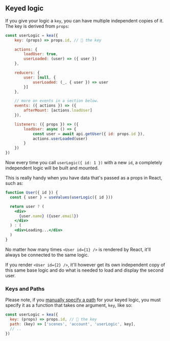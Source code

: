 ## Keyed logic

If you give your logic a `key`, you can have multiple independent copies of it. The key is derived
from `props`:

```javascript
const userLogic = kea({
    key: (props) => props.id, // 🔑 the key

    actions: {
        loadUser: true,
        userLoaded: (user) => ({ user })
    },

    reducers: {
        user: [null, {
            userLoaded: (_, { user }) => user
        }]
    },

    // more on events in a section below.
    events: ({ actions }) => ({
        afterMount: [actions.loadUser]
    }),

    listeners: ({ props }) => ({
        loadUser: async () => {
            const user = await api.getUser({ id: props.id }),
            actions.userLoaded(user)
        }
    })
})
```

Now every time you call `userLogic({ id: 1 })` with a new `id`, a completely independent
logic will be built and mounted.

This is really handy when you have data that's passed as a props in React, such as:

```jsx
function User({ id }) {
  const { user } = useValues(userLogic({ id }))

  return user ? (
    <div>
      {user.name} ({user.email})
    </div>
  ) : (
    <div>Loading...</div>
  )
}
```

No matter how many times `<User id={1} />` is rendered by React, it'll always be connected
to the same logic.

If you render `<User id={2} />`, it'll however get its own independent copy of this same base logic
and do what is needed to load and display the second user.

### Keys and Paths

Please note, if you [manually specify a path](/docs/BROKEN) for your keyed logic,
you must specify it as a function that takes one argument, `key`, like so:

```javascript
const userLogic = kea({
  key: (props) => props.id, // 🔑 the key
  path: (key) => ['scenes', 'account', 'userLogic', key],
  // ..
})
```
